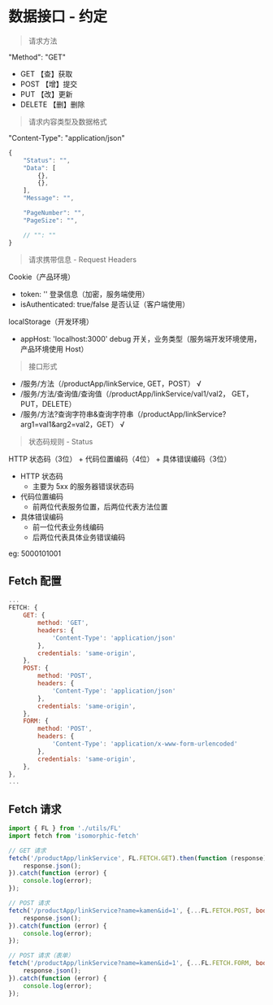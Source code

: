 ﻿# 数据接口 - 约定

> 请求方法

"Method": "GET"

- GET    【查】获取
- POST   【增】提交
- PUT    【改】更新
- DELETE 【删】删除

> 请求内容类型及数据格式

"Content-Type": "application/json"

```javascript
{
    "Status": "",
    "Data": [
        {},
        {},
    ],
    "Message": "",

    "PageNumber": "",
    "PageSize": "",

    // "": ""
}
```

> 请求携带信息 - Request Headers

Cookie（产品环境）

- token: ''   登录信息（加密，服务端使用）
- isAuthenticated: true/false  是否认证（客户端使用）

localStorage（开发环境）

- appHost: 'localhost:3000'  debug 开关，业务类型（服务端开发环境使用，产品环境使用 Host）

> 接口形式

- /服务/方法（/productApp/linkService, GET，POST） √
- /服务/方法/查询值/查询值（/productApp/linkService/val1/val2， GET，PUT，DELETE）
- /服务/方法?查询字符串&查询字符串（/productApp/linkService?arg1=val1&arg2=val2，GET） √

> 状态码规则 - Status

HTTP 状态码（3位） + 代码位置编码（4位） + 具体错误编码（3位）

- HTTP 状态码
    - 主要为 5xx 的服务器错误状态码
- 代码位置编码
    - 前两位代表服务位置，后两位代表方法位置
- 具体错误编码
    - 前一位代表业务线编码
    - 后两位代表具体业务错误编码

eg: 5000101001

## Fetch 配置

```javascript
...
FETCH: {
    GET: {
        method: 'GET',
        headers: {
            'Content-Type': 'application/json'
        },
        credentials: 'same-origin',
    },
    POST: {
        method: 'POST',
        headers: {
            'Content-Type': 'application/json'
        },
        credentials: 'same-origin',
    },
    FORM: {
        method: 'POST',
        headers: {
            'Content-Type': 'application/x-www-form-urlencoded'
        },
        credentials: 'same-origin',
    },
},
...
```

## Fetch 请求

```javascript
import { FL } from './utils/FL'
import fetch from 'isomorphic-fetch'

// GET 请求
fetch('/productApp/linkService', FL.FETCH.GET).then(function (response) {
    response.json();
}).catch(function (error) {
    console.log(error);
});

// POST 请求
fetch('/productApp/linkService?name=kamen&id=1', {...FL.FETCH.POST, body: JSON.stringify(data)}).then(function (response) {
    response.json();
}).catch(function (error) {
    console.log(error);
});

// POST 请求（表单）
fetch('/productApp/linkService?name=kamen&id=1', {...FL.FETCH.FORM, body: JSON.stringify(data)}).then(function (response) {
    response.json();
}).catch(function (error) {
    console.log(error);
});
```
